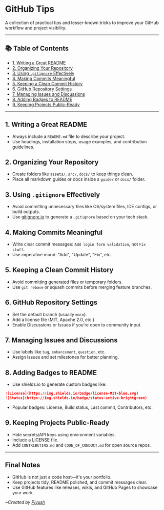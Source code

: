  # GitHub Tips

A collection of practical tips and lesser-known tricks to improve your GitHub workflow and project visibility.

---

## 📚 Table of Contents

* [1. Writing a Great README](#1-writing-a-great-readme)
* [2. Organizing Your Repository](#2-organizing-your-repository)
* [3. Using `.gitignore` Effectively](#3-using-gitignore-effectively)
* [4. Making Commits Meaningful](#4-making-commits-meaningful)
* [5. Keeping a Clean Commit History](#5-keeping-a-clean-commit-history)
* [6. GitHub Repository Settings](#6-github-repository-settings)
* [7. Managing Issues and Discussions](#7-managing-issues-and-discussions)
* [8. Adding Badges to README](#8-adding-badges-to-readme)
* [9. Keeping Projects Public-Ready](#9-keeping-projects-public-ready)

---

## 1. Writing a Great README

* Always include a `README.md` file to describe your project.
* Use headings, installation steps, usage examples, and contribution guidelines.

## 2. Organizing Your Repository

* Create folders like `assets/`, `src/`, `docs/` to keep things clean.
* Place all markdown guides or docs inside a `guide/` or `docs/` folder.

## 3. Using `.gitignore` Effectively

* Avoid committing unnecessary files like OS/system files, IDE configs, or build outputs.
* Use [gitignore.io](https://www.toptal.com/developers/gitignore) to generate a `.gitignore` based on your tech stack.

## 4. Making Commits Meaningful

* Write clear commit messages: `Add login form validation`, not `Fix stuff`.
* Use imperative mood: "Add", "Update", "Fix", etc.

## 5. Keeping a Clean Commit History

* Avoid committing generated files or temporary folders.
* Use `git rebase` or squash commits before merging feature branches.

## 6. GitHub Repository Settings

* Set the default branch (usually `main`).
* Add a license file (MIT, Apache 2.0, etc.).
* Enable Discussions or Issues if you're open to community input.

## 7. Managing Issues and Discussions

* Use labels like `bug`, `enhancement`, `question`, etc.
* Assign issues and set milestones for better planning.

## 8. Adding Badges to README

* Use shields.io to generate custom badges like:

```md
![License](https://img.shields.io/badge/license-MIT-blue.svg)
![Status](https://img.shields.io/badge/status-active-brightgreen)
```

* Popular badges: License, Build status, Last commit, Contributors, etc.

## 9. Keeping Projects Public-Ready

* Hide secrets/API keys using environment variables.
* Include a LICENSE file.
* Add `CONTRIBUTING.md` and `CODE_OF_CONDUCT.md` for open source repos.

---

## Final Notes

* GitHub is not just a code host—it's your portfolio.
* Keep projects tidy, README polished, and commit messages clear.
* Use GitHub features like releases, wikis, and GitHub Pages to showcase your work.

*~Created by [Piyush](https://github.com/piyerx)*